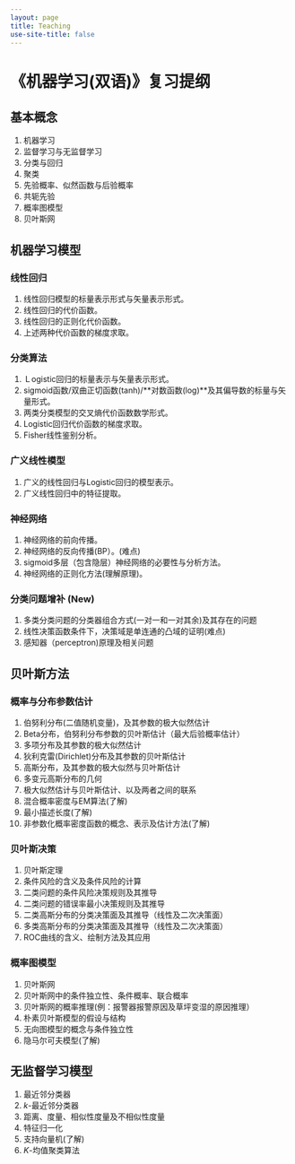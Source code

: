 ```yaml
---
layout: page
title: Teaching
use-site-title: false
---
```



# 《机器学习(双语)》复习提纲

## 基本概念

1. 机器学习
2. 监督学习与无监督学习
3. 分类与回归
4. 聚类
5. 先验概率、似然函数与后验概率
6. 共轭先验
7. 概率图模型
8. 贝叶斯网


## 机器学习模型

### 线性回归

1. 线性回归模型的标量表示形式与矢量表示形式。
2. 线性回归的代价函数。
3. 线性回归的正则化代价函数。
4. 上述两种代价函数的梯度求取。


### 分类算法

1. Ｌogistic回归的标量表示与矢量表示形式。
2. sigmoid函数/双曲正切函数(tanh)/**对数函数(log)**及其偏导数的标量与矢量形式。
3. 两类分类模型的交叉熵代价函数数学形式。
4. Logistic回归代价函数的梯度求取。
5. Fisher线性鉴别分析。


### 广义线性模型

1. 广义的线性回归与Logistic回归的模型表示。
2. 广义线性回归中的特征提取。

### 神经网络

1. 神经网络的前向传播。
2. 神经网络的反向传播(BP）。(难点)
3. sigmoid多层（包含隐层）神经网络的必要性与分析方法。
4. 神经网络的正则化方法(理解原理)。

### 分类问题增补 (**New**)

1. 多类分类问题的分类器组合方式(一对一和一对其余)及其存在的问题
2. 线性决策函数条件下，决策域是单连通的凸域的证明(难点)
3. 感知器（perceptron)原理及相关问题

## 贝叶斯方法

### 概率与分布参数估计

1. 伯努利分布(二值随机变量)，及其参数的极大似然估计
2. Beta分布，伯努利分布参数的贝叶斯估计（最大后验概率估计）
3. 多项分布及其参数的极大似然估计
4. 狄利克雷(Dirichlet)分布及其参数的贝叶斯估计
5. 高斯分布，及其参数的极大似然与贝叶斯估计
6. 多变元高斯分布的几何
7. 极大似然估计与贝叶斯估计、以及两者之间的联系
8. 混合概率密度与EM算法(了解)
9. 最小描述长度(了解)
10. 非参数化概率密度函数的概念、表示及估计方法(了解)

### 贝叶斯决策

1. 贝叶斯定理
2. 条件风险的含义及条件风险的计算
3. 二类问题的条件风险决策规则及其推导
4. 二类问题的错误率最小决策规则及其推导
5. 二类高斯分布的分类决策面及其推导（线性及二次决策面）
6. 多类高斯分布的分类决策面及其推导（线性及二次决策面）
7. ROC曲线的含义、绘制方法及其应用

### 概率图模型

1. 贝叶斯网
2. 贝叶斯网中的条件独立性、条件概率、联合概率
3. 贝叶斯网的概率推理(例：报警器报警原因及草坪变湿的原因推理）
4. 朴素贝叶斯模型的假设与结构
5. 无向图模型的概念与条件独立性
6. 隐马尔可夫模型(了解)

## 无监督学习模型

1. 最近邻分类器
2. $k$-最近邻分类器
3. 距离、度量、相似性度量及不相似性度量
4. 特征归一化
5. 支持向量机(了解)
6. $K$-均值聚类算法



